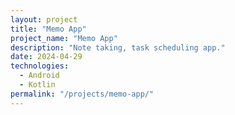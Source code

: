 ```yaml
---
layout: project
title: "Memo App"
project_name: "Memo App"
description: "Note taking, task scheduling app."
date: 2024-04-29
technologies:
  - Android
  - Kotlin
permalink: "/projects/memo-app/"
---
```

